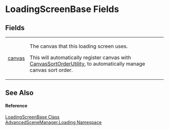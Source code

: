 # LoadingScreenBase Fields




## Fields
<table>
<tr>
<td><a href="F_AdvancedSceneManager_Loading_LoadingScreenBase_canvas">canvas</a></td>
<td><p>The canvas that this loading screen uses.</p><p>

This will automatically register canvas with <a href="T_AdvancedSceneManager_Utility_CanvasSortOrderUtility">CanvasSortOrderUtility</a>, to automatically manage canvas sort order.</p></td></tr>
</table>

## See Also


#### Reference
<a href="T_AdvancedSceneManager_Loading_LoadingScreenBase">LoadingScreenBase Class</a>  
<a href="N_AdvancedSceneManager_Loading">AdvancedSceneManager.Loading Namespace</a>  
